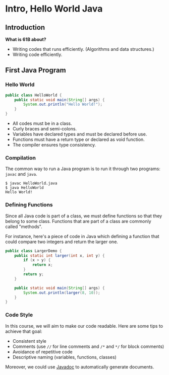 # Intro, Hello World Java

## Introduction

**What is 61B about?**

* Writing codes that runs efficiently. \(Algorithms and data structures.\)
* Writing code efficiently.

## First Java Program

### Hello World

```java
public class HelloWorld {
    public static void main(String[] args) {
        System.out.println("Hello World!");
    }
}
```

* All codes must be in a class.
* Curly braces and semi-colons.
* Variables have declared types and must be declared before use.
* Functions must have a return type or declared as void function.
* The compiler ensures type consistency.

### Compilation

The common way to run a Java program is to run it through two programs: `javac` and `java`.

```text
$ javac HelloWorld.java
$ java HelloWorld
Hello World!
```

### Defining Functions

Since all Java code is part of a class, we must define functions so that they belong to some class. Functions that are part of a class are commonly called "methods".

For instance, here's a piece of code in Java which defining a function that could compare two integers and return the larger one.

```java
public class LargerDemo {
    public static int larger(int x, int y) {
        if (x > y) {
            return x;
        }
        return y;
    }

    public static void main(String[] args) {
        System.out.println(larger(8, 10));
    }
}
```

### Code Style

In this course, we will aim to make our code readable. Here are some tips to achieve that goal:

* Consistent style
* Comments \(use `//` for line comments and  `/*` and `*/` for block comments\)
* Avoidance of repetitive code
* Descriptive naming \(variables, functions, classes\)

Moreover, we could use [Javadoc](https://en.wikipedia.org/wiki/Javadoc) to automatically generate documents.

